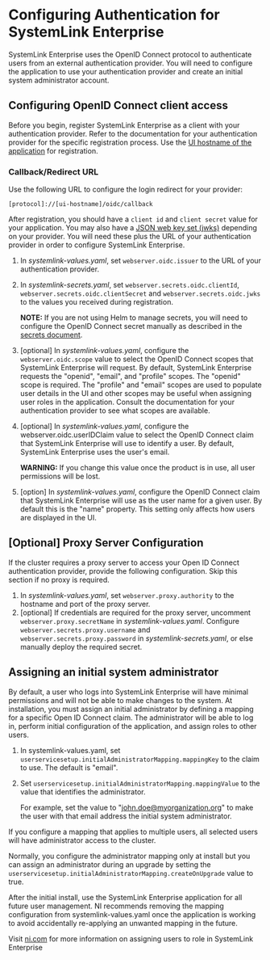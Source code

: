 # Configuring Authentication for SystemLink Enterprise

SystemLink Enterprise uses the OpenID Connect protocol to authenticate users from an external authentication provider. You will need to configure the application to use your authentication provider and create an initial system administrator account.

## Configuring OpenID Connect client access

Before you begin, register SystemLink Enterprise as a client with your authentication provider. Refer to the documentation for your authentication provider for the specific registration process. Use the [UI hostname of the application](configure-hostnames.md) for registration.

### Callback/Redirect URL

Use the following URL to configure the login redirect for your provider:

```url
[protocol]://[ui-hostname]/oidc/callback
```

After registration, you should have a `client id` and `client secret` value for your application. You may also have a [JSON web key set (jwks)](https://datatracker.ietf.org/doc/html/rfc7517#section-5) depending on your provider. You will need these plus the URL of your authentication provider in order to configure SystemLink Enterprise.

1. In _systemlink-values.yaml_, set `webserver.oidc.issuer` to the URL of your authentication provider.
2. In _systemlink-secrets.yaml_, set `webserver.secrets.oidc.clientId`, `webserver.secrets.oidc.clientSecret` and `webserver.secrets.oidc.jwks` to the values you received during registration.

    **NOTE:** If you are not using Helm to manage secrets, you will need to configure the OpenID Connect secret manually as described in the [secrets document](secrets.md).

3. \[optional\] In _systemlink-values.yaml_, configure the `webserver.oidc.scope` value to select the OpenID Connect scopes that SystemLink Enterprise will request. By default, SystemLink Enterprise requests the "openid", "email", and "profile" scopes. The "openid" scope is required. The "profile" and "email" scopes are used to populate user details in the UI and other scopes may be useful when assigning user roles in the application. Consult the documentation for your authentication provider to see what scopes are available.

4. \[optional\] In _systemlink-values.yaml_, configure the webserver.oidc.userIDClaim value to select the OpenID Connect claim that SystemLink Enterprise will use to identify a user. By default, SystemLink Enterprise uses the user's email.

    **WARNING:** If you change this value once the product is in use, all user permissions will be lost.

5. \[option\] In _systemlink-values.yaml_, configure the OpenID Connect claim that SystemLink Enterprise will use as the user name for a given user. By default this is the "name" property. This setting only affects how users are displayed in the UI.

## [Optional] Proxy Server Configuration

If the cluster requires a proxy server to access your Open ID Connect authentication provider, provide the following configuration. Skip this section if no proxy is required.

1. In _systemlink-values.yaml_, set `webserver.proxy.authority` to the hostname and port of the proxy server.
2. [optional] If credentials are required for the proxy server, uncomment `webserver.proxy.secretName` in _systemlink-values.yaml_. Configure `webserver.secrets.proxy.username` and `webserver.secrets.proxy.password` in _systemlink-secrets.yaml_, or else manually deploy the required secret.

## Assigning an initial system administrator

By default, a user who logs into SystemLink Enterprise will have minimal permissions and will not be able to make changes to the system. At installation, you must assign an initial administrator by defining a mapping for a specific Open ID Connect claim. The administrator will be able to log in, perform initial configuration of the application, and assign roles to other users.

1. In systemlink-values.yaml, set `userservicesetup.initialAdministratorMapping.mappingKey` to the claim to use. The default is "email".
2. Set `userservicesetup.initialAdministratorMapping.mappingValue` to the value that identifies the administrator.

    For example, set the value to "john.doe@myorganization.org" to make the user with that email address the initial system administrator.

If you configure a mapping that applies to multiple users, all selected users will have administrator access to the cluster.

Normally, you configure the administrator mapping only at install but you can assign an administrator during an upgrade by setting the `userservicesetup.initialAdministratorMapping.createOnUpgrade` value to true.

After the initial install, use the SystemLink Enterprise application for all future user management. NI recommends removing the mapping configuration from systemlink-values.yaml once the application is working to avoid accidentally re-applying an unwanted mapping in the future.

Visit [ni.com](https://www.ni.com/docs/en-US/bundle/systemlink-enterprise/page/mapping-roles.html) for more information on assigning users to role in SystemLink Enterprise
